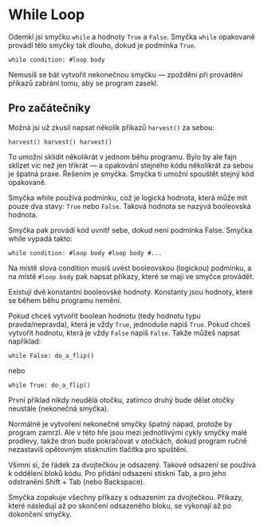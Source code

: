 # While Loop
Odemkl jsi smyčku `while` a hodnoty `True` a `False`. Smyčka `while` opakovaně provádí tělo smyčky tak dlouho, dokud je podmínka `True`.

`while condition:
	#loop body`

Nemusíš se bát vytvořit nekonečnou smyčku — zpoždění při provádění příkazů zabrání tomu, aby se program zasekl.

## Pro začátečníky
Možná jsi už zkusil napsat několik příkazů `harvest()` za sebou:

`harvest()
harvest()
harvest()`

To umožní sklidit několikrát v jednom běhu programu. 
Bylo by ale fajn sklízet víc než jen třikrát — a opakování stejného kódu několikrát za sebou je špatná praxe.
Řešením je smyčka.
Smyčka ti umožní spouštět stejný kód opakovaně.

Smyčka while používá podmínku, což je logická hodnota, která může mít pouze dva stavy: `True` nebo `False`. 
Taková hodnota se nazývá booleovská hodnota.

Smyčka pak provádí kód uvnitř sebe, dokud není podmínka False.
Smyčka while vypadá takto:

`while condition:
	#loop body
	#loop body
	#...`
	
Na místě slova condition musíš uvést booleovskou (logickou) podmínku, a na místě `#loop body` pak napsat příkazy, které se mají ve smyčce provádět.

Existují dvě konstantní booleovské hodnoty. Konstanty jsou hodnoty, které se během běhu programu nemění.

Pokud chceš vytvořit boolean hodnotu (tedy hodnotu typu pravda/nepravda), která je vždy `True`, jednoduše napiš `True`. Pokud chceš vytvořit hodnotu, která je vždy `False` napiš `False`.
Takže můžeš napsat například:

`while False:
	do_a_flip()`

nebo

`while True:
	do_a_flip()`

První příklad nikdy neudělá otočku, zatímco druhý bude dělat otočky neustále (nekonečná smyčka).

Normálně je vytvoření nekonečné smyčky špatný nápad, protože by program zamrzl.
Ale v této hře jsou mezi jednotlivými cykly smyčky malé prodlevy, takže dron bude pokračovat v otočkách, dokud program ručně nezastavíš opětovným stisknutím tlačítka pro spuštění.

Všimni si, že řádek za dvojtečkou je odsazený.
Takové odsazení se používá k oddělení bloků kódu.
Pro přidání odsazení stiskni Tab, a pro jeho odstranění Shift + Tab (nebo Backspace).

Smyčka zopakuje všechny příkazy s odsazením za dvojtečkou.
Příkazy, které následují až po skončení odsazeného bloku, se vykonají až po dokončení smyčky.
